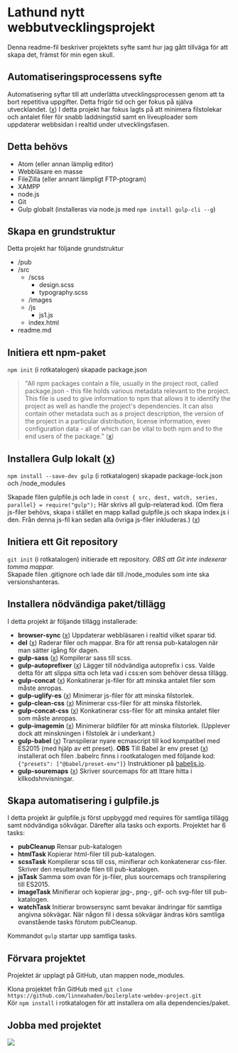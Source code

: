 # Lathund nytt webbutvecklingsprojekt

Denna readme-fil beskriver projektets syfte samt hur jag gått tillväga för att skapa det, främst för min egen skull.

## Automatiseringsprocessens syfte
Automatisering syftar till att underlätta utvecklingsprocessen genom att ta bort repetitiva uppgifter. Detta frigör tid och ger fokus på själva utvecklandet. ([x](https://www.toptal.com/nodejs/an-introduction-to-automation-with-gulp)) I detta projekt har fokus lagts på att minimera filstolekar och antalet filer för snabb laddningstid samt en liveuploader som uppdaterar webbsidan i realtid under utvecklingsfasen.

## Detta behövs
* Atom (eller annan lämplig editor)
* Webbläsare en masse
* FileZilla (eller annant lämpligt FTP-ptogram)
* XAMPP
* node.js
* Git
* Gulp globalt (installeras via node.js med ```npm install gulp-cli --g```)

## Skapa en grundstruktur
Detta projekt har följande grundstruktur
* /pub
* /src
  * /scss
    * design.scss
    * typography.scss
  * /images
  * /js
    * js1.js
  * index.html
* readme.md

## Initiera ett npm-paket
`npm init` (i rotkatalogen) skapade package.json
> "All npm packages contain a file, usually in the project root, called package.json - this file holds various metadata relevant to the project. This file is used to give information to npm that allows it to identify the project as well as handle the project's dependencies. It can also contain other metadata such as a project description, the version of the project in a particular distribution, license information, even configuration data - all of which can be vital to both npm and to the end users of the package." ([x](https://nodejs.org/en/knowledge/getting-started/npm/what-is-the-file-package-json/))

## Installera Gulp lokalt ([x](https://gulpjs.com/docs/en/getting-started/quick-start))
`npm install --save-dev gulp` (i rotkatalogen) skapade package-lock.json och /node_modules  

Skapade filen gulpfile.js och lade in `const { src, dest, watch, series, parallel} = require("gulp");` Här skrivs all gulp-relaterad kod. (Om flera js-filer behövs, skapa i stället en mapp kallad gulpfile.js och skapa index.js i den. Från denna js-fil kan sedan alla övriga js-filer inkluderas.) ([x](https://gulpjs.com/docs/en/getting-started/javascript-and-gulpfiles))

## Initiera ett Git repository
`git init` (i rotkatalogen) initierade ett repository. _OBS att Git inte indexerar tomma mappar._  
Skapade filen .gitignore och lade där till /node_modules som inte ska versionshanteras.  

## Installera nödvändiga paket/tillägg
I detta projekt är följande tillägg installerade:
* **browser-sync** ([x](https://www.npmjs.com/package/browser-sync)) Uppdaterar webbläsaren i realtid vilket sparar tid.
* **del** ([x](https://www.npmjs.com/package/del)) Raderar filer och mappar. Bra för att rensa pub-katalogen när man sätter igång för dagen.
* **gulp-sass** ([x](https://www.npmjs.com/package/gulp-sass)) Kompilerar sass till scss.
* **gulp-autoprefixer** ([x](https://www.npmjs.com/package/gulp-autoprefixer)) Lägger till nödvändiga autoprefix i css. Valde detta för att slippa sitta och leta vad i css:en som behöver dessa tillägg.
* **gulp-concat** ([x](https://www.npmjs.com/package/gulp-concat)) Konkatinerar js-filer för att minska antalet filer som måste anropas.
* **gulp-uglify-es** ([x](https://www.npmjs.com/package/gulp-uglify-es)) Minimerar js-filer för att minska filstorlek.
* **gulp-clean-css** ([x](https://www.npmjs.com/package/gulp-clean-css)) Minimerar css-filer för att minska filstorlek.
* **gulp-concat-css** ([x](https://www.npmjs.com/package/gulp-concat-css)) Konkatinerar css-filer för att minska antalet filer som måste anropas.
* **gulp-imagemin** ([x](https://www.npmjs.com/package/gulp-imagemin)) Minimerar bildfiler för att minska filstorlek. (Upplever dock att minskningen i filstolek är i underkant.)
* **gulp-babel** ([x](https://www.npmjs.com/package/gulp-babel)) Transpilerar nyare ecmascript till kod kompatibel med ES2015 (med hjälp av ett preset). **OBS** Till Babel är env preset ([x](https://www.npmjs.com/package/@babel/preset-env)) installerat och filen .babelrc finns i rootkatalogen med följande kod: `{"presets": ["@babel/preset-env"]}` Instruktioner på [babeljs.io](https://babeljs.io/setup).
* **gulp-souremaps** ([x](https://www.npmjs.com/package/gulp-sourcemaps)) Skriver sourcemaps för att lttare hitta i kllkodshnvisningar.

## Skapa automatisering i gulpfile.js
I detta projekt är gulpfile.js först uppbyggd med requires för samtliga tillägg samt nödvändiga sökvägar. Därefter alla tasks och exports. Projektet har 6 tasks:
* **pubCleanup** Rensar pub-katalogen
* **htmlTask** Kopierar html-filer till pub-katalogen.
* **scssTask** Kompilerar scss till css, minifierar och konkatenerar css-filer. Skriver den resulterande filen till pub-katalogen.
* **jsTask** Samma som ovan för js-filer, plus sourcemaps och transpilering till ES2015.
* **imageTask** Minifierar och kopierar jpg-, png-, gif- och svg-filer till pub-katalogen.
* **watchTask** Initierar browsersync samt bevakar ändringar för samtliga angivna sökvägar. När någon fil i dessa sökvägar ändras körs samtliga ovanstående tasks förutom pubCleanup.

Kommandot `gulp` startar upp samtliga tasks.

## Förvara projektet
Projektet är upplagt på GitHub, utan mappen node_modules.

Klona projektet från GitHub med `git clone https://github.com/linneahaden/boilerplate-webdev-project.git`  
Kör `npm install` i rotkatalogen för att installera om alla dependencies/paket.  

## Jobba med projektet
![](https://media3.giphy.com/media/FmOV8SCJ5fa8M/giphy.gif)
